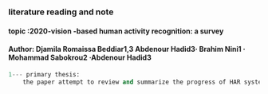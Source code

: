 ### **literature  reading and note**

#### topic :2020-vision -based human activity recognition: a survey   

#### Author: Djamila Romaissa Beddiar1,3 Abdenour Hadid3· Brahim Nini1 · Mohammad Sabokrou2 ·Abdenour Hadid3

~~~python
1--- primary thesis:
    the paper attempt to review and summarize the progress of HAR systems from the computer vision perspective
~~~

